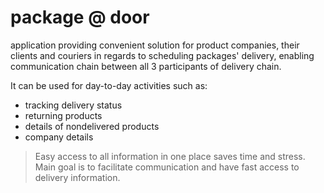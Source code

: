 # package @ door
application providing convenient solution for product companies, their clients and couriers in regards to scheduling packages' delivery, enabling communication chain between all 3 participants of delivery chain.

It can be used for day-to-day activities such as:
- tracking delivery status
- returning products
- details of nondelivered products
- company details

>Easy access to all information in one place saves time and stress.
Main goal is to facilitate communication and have fast access to delivery information.